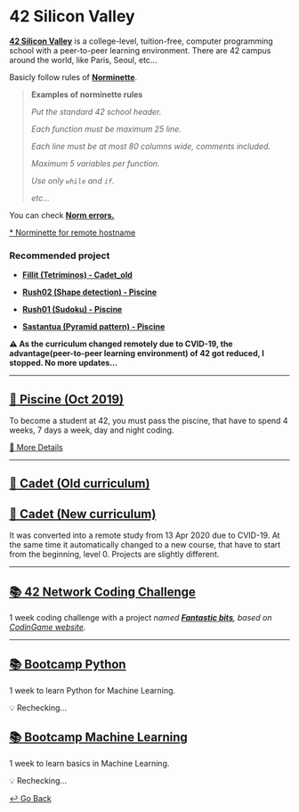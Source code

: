 # 42 Silicon Valley

**[42 Silicon Valley](https://www.42.us.org)** is a college-level, tuition-free, computer programming school with a peer-to-peer learning environment. There are 42 campus around the world, like Paris, Seoul, etc...

Basicly follow rules of **[Norminette](https://github.com/lisy0123/42/blob/master/norminette.en.pdf)**.

> **Examples of norminette rules**
>
> *Put the standard 42 school header.*
>
> *Each function must be maximum 25 line.*
>
> *Each line must be at most 80 columns wide, comments included.*
>
> *Maximum 5 variables per function.*
>
> *Use only `while` and `if`.*
>
> *etc...*

You can check [**Norm errors.**](https://github.com/lisy0123/42/blob/master/Norm_errors.md)

[* Norminette for remote hostname](https://github.com/42Paris/norminette)

### Recommended project

- **[Fillit (Tetriminos) - Cadet_old](https://github.com/lisy0123/42/tree/master/Cadet_old/fillit)**
- **[Rush02 (Shape detection) - Piscine](https://github.com/lisy0123/42/tree/master/Piscine/rush02/ex00)**

- **[Rush01 (Sudoku) - Piscine](https://github.com/lisy0123/42/tree/master/Piscine/rush01/ex00)**
- **[Sastantua (Pyramid pattern) - Piscine](https://github.com/lisy0123/42/tree/master/Piscine/sastantua/ex00)**

**:warning: As the curriculum changed remotely due to CVID-19, the advantage(peer-to-peer learning environment) of 42 got reduced, I stopped. No more updates...**

---

## [:closed_book: Piscine (Oct 2019)](https://github.com/lisy0123/42/blob/master/Piscine)

To become a student at 42, you must pass the piscine, that have to spend 4 weeks, 7 days a week, day and night coding. 

[📖 More Details](https://www.42.us.org/program/piscine)

---

## [:green_book: Cadet (Old curriculum)](https://github.com/lisy0123/42/blob/master/Cadet_old)

## [:blue_book: Cadet (New curriculum)](https://github.com/lisy0123/42/blob/master/Cadet_new)

It was converted into a remote study from 13 Apr 2020 due to CVID-19. At the same time it automatically changed to a new course, that have to start from the beginning, level 0. Projects are slightly different. 

---

## [:books: 42 Network Coding Challenge](https://github.com/lisy0123/42/blob/master/42_Network_coding_challenge)

1 week coding challenge with a project *named [**Fantastic bits**](https://www.codingame.com/multiplayer/bot-programming/fantastic-bits), based on [CodinGame website](https://www.codingame.com).*

---

## [:books: Bootcamp Python](https://github.com/lisy0123/42/blob/master/Bootcamp_python)

1 week to learn Python for Machine Learning.

:bulb: Rechecking...

## [:books: Bootcamp Machine Learning](https://github.com/lisy0123/42/blob/master/Bootcamp_machine_learning)

1 week to learn basics in Machine Learning. 

:bulb: Rechecking...



[↩️ Go Back](https://github.com/lisy0123/Study)
